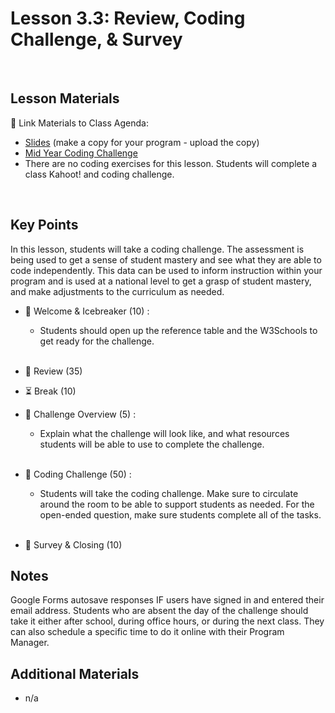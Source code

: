 # Lesson 3.3: Review, Coding Challenge, & Survey

<br>

## Lesson Materials

📖 Link Materials to Class Agenda:
- [Slides](https://docs.google.com/presentation/d/1ZsPOH_FCFXcx2K8QzuJeJ8-02u6IpJwIGeG57LNR7dk/edit?usp=sharing) (make a copy for your program - upload the copy)
- [Mid Year Coding Challenge](https://forms.gle/wjRobNRsaMRH3Fxv8)
- There are no coding exercises for this lesson. Students will complete a class Kahoot! and coding challenge.

<br>

## Key Points
In this lesson, students will take a coding challenge. The assessment is being used to get a sense of student mastery and see what they are able to code independently. This data can be used to inform instruction within your program and is used at a national level to get a grasp of student mastery, and make adjustments to the curriculum as needed.

- 👋 Welcome & Icebreaker (10) : 
    -  Students should open up the reference table and the W3Schools to get ready for the challenge. <br><br>

- 🔄 Review (35)
  
- ⏳ Break (10)

- 🎯 Challenge Overview (5) :
    - Explain what the challenge will look like, and what resources students will be able to use to complete the challenge.<br><br>

- 👾 Coding Challenge (50) : 
    - Students will take the coding challenge. Make sure to circulate around the room to be able to support students as needed. For the open-ended question, make sure students complete all of the tasks.  <br><br>

- 👋 Survey & Closing (10)


## Notes
Google Forms autosave responses IF users have signed in and entered their email address. Students who are absent the day of the challenge should take it either after school, during office hours, or during the next class. They can also schedule a specific time to do it online with their Program Manager.


## Additional Materials
- n/a
